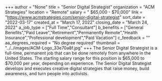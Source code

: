 +++
author = "None"
title = "Senior Digital Strategist"
organization = "ACM Strategies"
location = "Remote"
salary = " $65,000 - $70,000"
link = "https://www.acmstrategies.com/senior-digital-strategist"
sort_date = "2022-03-17"
created_at = "March 17, 2022"
closing_date = "March 24, 2022"
a_job_type = ["Full Time","Consultant"]
b_benefits = ["General Benefits","Paid Leave","Retirement","Permanently Remote","Health Insurance","Professional development","Paid Vacation"]
c_feedback = ""
aa_degrees_required = "No degree required"
thumbnail = "../../images/ACM-Logo_33e70a8f.jpg"
+++
The Senior Digital  Strategist is a full-time, permanent job that can be done remotely from anywhere in the United States. The starting salary range for this position is $65,000 to $70,000 per year, depending on experience.
The Senior Digital Strategist develops and executes creative digital strategies that raise money, build awareness, and turn people into activists.